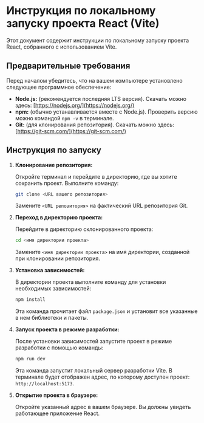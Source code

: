 # Инструкция по локальному запуску проекта React (Vite)

Этот документ содержит инструкции по локальному запуску проекта React, собранного с использованием Vite.

## Предварительные требования

Перед началом убедитесь, что на вашем компьютере установлено следующее программное обеспечение:

- **Node.js:** (рекомендуется последняя LTS версия). Скачать можно здесь: [https://nodejs.org/](https://nodejs.org/)
- **npm:** (обычно устанавливается вместе с Node.js). Проверить версию можно командой `npm -v` в терминале.
- **Git:** (для клонирования репозитория). Скачать можно здесь: [https://git-scm.com/](https://git-scm.com/)

## Инструкция по запуску

1.  **Клонирование репозитория:**

    Откройте терминал и перейдите в директорию, где вы хотите сохранить проект. Выполните команду:

    ```bash
    git clone <URL вашего репозитория>
    ```

    Замените `<URL репозитория>` на фактический URL репозитория Git.

2.  **Переход в директорию проекта:**

    Перейдите в директорию склонированного проекта:

    ```bash
    cd <имя директории проекта>
    ```

    Замените `<имя директории проекта>` на имя директории, созданной при клонировании репозитория.

3.  **Установка зависимостей:**

    В директории проекта выполните команду для установки необходимых зависимостей:

    ```bash
    npm install
    ```

    Эта команда прочитает файл `package.json` и установит все указанные в нем библиотеки и пакеты.

4.  **Запуск проекта в режиме разработки:**

    После установки зависимостей запустите проект в режиме разработки с помощью команды:

    ```bash
    npm run dev
    ```

    Эта команда запустит локальный сервер разработки Vite. В терминале будет отображен адрес, по которому доступен проект: `http://localhost:5173`.

5.  **Открытие проекта в браузере:**

    Откройте указанный адрес в вашем браузере. Вы должны увидеть работающее приложение React.
